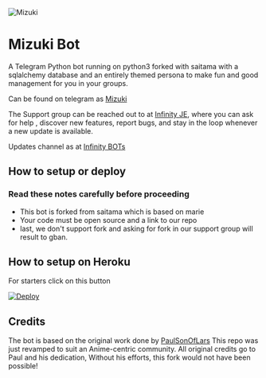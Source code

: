 ![Mizuki](https://telegra.ph/file/2cdd052cf883e8ace4ffa.jpg)
# Mizuki Bot

A Telegram Python bot running on python3 forked with saitama with a sqlalchemy database and an entirely themed persona to make fun and good management for you in your groups.

Can be found on telegram as [Mizuki](https://t.me/TheMizukiBot)

The Support group can be reached out to at [Infinity JE](https://t.me/InfinityJEOT), where you can ask for help , discover new features, report bugs, and stay in the loop whenever a new update is available. 


Updates channel as at [Infinity BOTs](https://t.me/Infinity_BOTs)

## How to setup or deploy

### Read these notes carefully before proceeding 
 - This bot is forked from saitama which is based on marie
 - Your code must be open source and a link to our repo
 - last, we don't support fork and asking for fork in our support group will result to gban.

## How to setup on Heroku 
For starters click on this button 

[![Deploy](https://www.herokucdn.com/deploy/button.svg)](https://heroku.com/deploy?template=https://github.com/ImJanindu/Mizuki.git) 


## Credits
The bot is based on the original work done by [PaulSonOfLars](https://github.com/PaulSonOfLars)
This repo was just revamped to suit an Anime-centric community. All original credits go to Paul and his dedication, Without his efforts, this fork would not have been possible!
